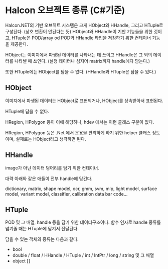 # Halcon 오브젝트 종류 (C#기준)
Halcon.NET의 기반 오브젝트 시스템은 크게 HObject와 HHandle, 그리고 HTuple로 구성된다. (상호 변환이 안된다는 뜻)
HObject와 HHandle이 기반 기능들을 위한 것이고, HTuple은 POD/array od POD와 HHandle 타입을 저장하기 위한
컨테이너 기능을 제공한다.

HObject는 이미지에서 파생된 데이터를 나타내는 데 쓰이고
HHandle은 그 외의 데이터를 나타낼 때 쓰인다. (설정 데이터나 심지어 matrix까지 handle에다 담는다.)

또한 HTuple에는 HObject를 담을 수 없다. (HHandle과 HTuple은 담을 수 있다.)



## HObject
이미지에서 파생된 데이터는 HObject로 표현되거나, HObject를 상속받아서 표현된다.

HTuple에 담을 수 없다.

HRegion, HPolygon 등이 이에 해당하나, hdev 에서는 이런 클래스 구분이 없다.

HRegion, HPolygon 등은 .Net 에서 운용을 편리하게 하기 위한 helper 클래스 정도이며, 실재로는 HObject라고 생각하면 된다.



## HHandle
image가 아닌 데이터 덩어리를 담기 위한 컨테이너.

대략 아래와 같은 애들이 전부 handle에 담긴다.

dictionary, matrix, shape model, ocr, gmm, svm, mlp, light model, surface model, variant model, classifier, calibration data bar code...



## HTuple
POD 및 그 배열, handle 등을 담기 위한 데이터구조이다.
함수 인자로 handle 종류를 넘겨줄 때는 HTuple에 담겨서 전달된다.

담을 수 있는 객체의 종류는 다음과 같다.
- bool
- double / float / HHandle / HTuple / int / IntPtr / long / string 및 그 배열
- object []


